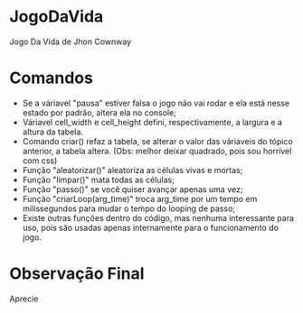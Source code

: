 # JogoDaVida
Jogo Da Vida de Jhon Cownway

# Comandos
- Se a váriavel "pausa" estiver falsa o jogo não vai rodar e ela está nesse estado por padrão, altera ela no console;
- Váriavel cell_width e cell_height defini, respectivamente, a largura e a altura da tabela.
- Comando criar() refaz a tabela, se alterar o valor das váriaveis do tópico anterior, a tabela altera. (Obs: melhor deixar quadrado, pois sou horrível com css)
- Função "aleatorizar()" aleatoriza as células vivas e mortas;
- Função "limpar()" mata todas as células;
- Função "passo()" se você quiser avançar apenas uma vez;
- Função "criarLoop(arg_time)" troca arg_time por um tempo em milissegundos para mudar o tempo do looping de passo;
- Existe outras funções dentro do código, mas nenhuma interessante para uso, pois são usadas apenas internamente para o funcionamento do jogo.

# Observação Final
Aprecie


